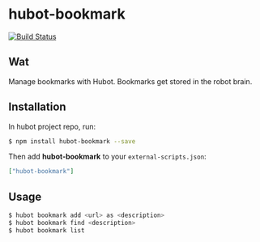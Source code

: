 # hubot-bookmark

[![Build Status](http://img.shields.io/travis/jpoon/hubot-bookmark.svg)](https://travis-ci.org/jpoon/hubot-bookmark)

## Wat
Manage bookmarks with Hubot. Bookmarks get stored in the robot brain.

## Installation

In hubot project repo, run:

```bash
$ npm install hubot-bookmark --save
```

Then add **hubot-bookmark** to your `external-scripts.json`:

```json
["hubot-bookmark"]
```

## Usage

```bash
$ hubot bookmark add <url> as <description>
$ hubot bookmark find <description>
$ hubot bookmark list
```

